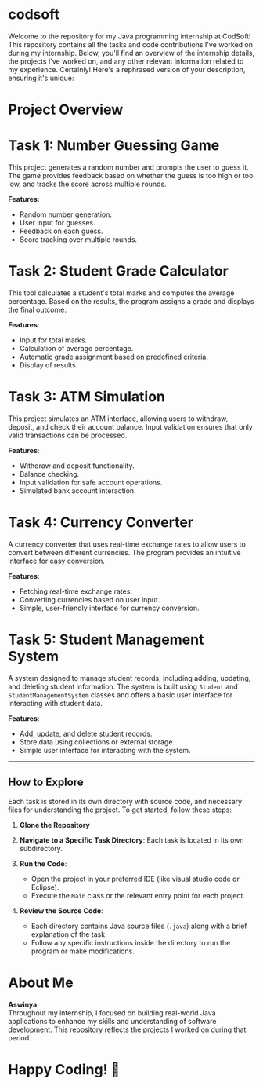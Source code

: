 # codsoft
Welcome to the repository for my Java programming internship at CodSoft! This repository contains all the tasks and code contributions I've worked on during my internship. Below, you'll find an overview of the internship details, the projects I've worked on, and any other relevant information related to my experience.
Certainly! Here's a rephrased version of your description, ensuring it's unique:

# Project Overview

# Task 1: Number Guessing Game
This project generates a random number and prompts the user to guess it. The game provides feedback based on whether the guess is too high or too low, and tracks the score across multiple rounds.

**Features**:
- Random number generation.
- User input for guesses.
- Feedback on each guess.
- Score tracking over multiple rounds.

# Task 2: Student Grade Calculator
This tool calculates a student's total marks and computes the average percentage. Based on the results, the program assigns a grade and displays the final outcome.

**Features**:
- Input for total marks.
- Calculation of average percentage.
- Automatic grade assignment based on predefined criteria.
- Display of results.

# Task 3: ATM Simulation
This project simulates an ATM interface, allowing users to withdraw, deposit, and check their account balance. Input validation ensures that only valid transactions can be processed.

**Features**:
- Withdraw and deposit functionality.
- Balance checking.
- Input validation for safe account operations.
- Simulated bank account interaction.

# Task 4: Currency Converter
A currency converter that uses real-time exchange rates to allow users to convert between different currencies. The program provides an intuitive interface for easy conversion.

**Features**:
- Fetching real-time exchange rates.
- Converting currencies based on user input.
- Simple, user-friendly interface for currency conversion.

# Task 5: Student Management System
A system designed to manage student records, including adding, updating, and deleting student information. The system is built using `Student` and `StudentManagementSystem` classes and offers a basic user interface for interacting with student data.

**Features**:
- Add, update, and delete student records.
- Store data using collections or external storage.
- Simple user interface for interacting with the system.

---

## How to Explore

Each task is stored in its own directory with source code, and necessary files for understanding the project. To get started, follow these steps:

1. **Clone the Repository**

2. **Navigate to a Specific Task Directory**:
   Each task is located in its own subdirectory.
   
4. **Run the Code**:
   - Open the project in your preferred IDE (like visual studio code or Eclipse).
   - Execute the `Main` class or the relevant entry point for each project.

5. **Review the Source Code**:
   - Each directory contains Java source files (`.java`) along with a brief explanation of the task.
   - Follow any specific instructions inside the directory to run the program or make modifications.

# About Me

**Aswinya**  
Throughout my internship, I focused on building real-world Java applications to enhance my skills and understanding of software development. This repository reflects the projects I worked on during that period.

# Happy Coding! 🎉
